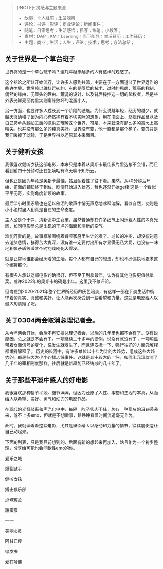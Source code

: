 
> [!NOTE]- 灵感与主题来源
> - 故事：个人经历；生活观察
> - 评论：书评；影评；商业评论；新闻事件；
> - 随笔：日常思考；生活感悟；描写；练笔；小段落；
> - 素材：DAP；KM；Learning；当下所想；生活经历；工作经历；
> - 主题：商业；生活；人生；评论；技术；思考；方法总结；


## 关于世界是一个草台班子
世界真的是一个草台班子吗？这几年越来越多的人有这样的观感了。

这个结论之所以开始流行，让许多人感到共鸣，主要在于一方面道出了世界运作的些许本质。世界赖以维持运转的，有的是落后的技术、过时的思想、荒唐的机制、偶然的缘由、无厘头的理由、荒诞的设计，以及背后操控这一切的掌权者，尽是些外表光鲜亮丽内里实则庸碌败坏的混蛋小人。

另一方面，也是许多人成长到一个阶段的祛魅。为什么说越年轻，经历的越少，就越天真幼稚？因为内心仍然抱有着不切实际的想象，用在书面上、影视作品里以及自己简单头脑加工后的意象去理解这个世界。可是，本来就没有那么多的高大上高精尖，也并没有那么多的纯真美好。世界没有变，他一直都是那个样子。变的只是我们丢掉了滤镜，于是世界得以还原其本来面目。

## 关于健听女孩

我很喜欢健听女孩这部电影，本来只是本着从奥斯卡最佳影片里选总不会错，而且看到前四十分钟时还在犯嘀咕有点无聊不知所云。

但也正是因为毕竟是奥斯卡最佳，姑且耐着性子往下看。果然，从40分钟后开始，前面的铺垫终于到位，剧情开始进入状态，我也逐渐开始get到这是一个看似平平无奇，实则角度新颖的故事。

最后半小时里矛盾也在足以催泪的歌声中悄无声息地冰释溶解，看似自然，实则是小小渔村里人们真是自在的生命态度。

主人公是个干净、清新高中生女孩，虽然普通却在许多细节上闪烁着人性的本真光辉，如同电影里总是出现的干净的海面和清新的空气。

难能可贵的是，故事框架围绕着聋哑家庭里生计的艰辛、成长的冲突，却没有刻意去渲染悲情，搞得苦大仇深，没有谁一定要付出所有才显得无私大爱，也没有一味地积累矛盾等着某个时刻戏剧化大爆发。

就是正常地谁都会经历着的生活，每个人都有自己的想法，却也不必偏执地要求这个绑架那个。

有很多人承认这部电影的确很好，但不至于到拿最佳，认为有其他电影更值得拿奖。或许2022年的奥斯卡的确是小年。这里我不做评论。

但考虑到2020-2021年整个世界所经历的灰色暗淡，有这样一部在平淡生活中徜徉着的真实、真诚和美好，让人能再次感受到一些希望和力量，这就是电影给人以最大的馈赠了吧。


## 关于0304两会取消总理记者会。
从今年两会开始，会后不再安排总理记者会，以后的几年里也都不会有了。没有说原因，总之就是不会有了。一项延续二十多年的惯例，说没有就没有了；一项明显带着负面信号的变化，说发生就发生了，而且连安抚一下、强行往好的方面的解释都懒得解释了。
历史的长河中，有许多单位以十年为计的大趋势，组成这些大趋势的，都是些大大小小的标志性事件。这就是其中较大的一件，如同朱元璋取消了几千年的宰相制度那样，往后就是新趋势已经铸成的几十年了。

## 关于那些平淡中感人的好电影

我很喜欢那种情节平淡、细节满满，但因为还原了人性、事物和生活的本真，从而给人以希望、美好、勇气和动力的电影作品。

在现代的光怪陆离和声光化电中，每隔一阵子状态不佳，总有一种莫名的沮丧感袭来，说不上多emo，但就是不想做事，眼睁睁看着时间流逝毫无作为。

此时，我就会看看这些电影，尤其是里面给人以感动和力量的情节，往往能快速让自己动起来。

下面的列表，只是我目前想到的，后面有新的想起来再加入，姑且作为一个初步整理，分享给可能也会间歇性emo的你。

爱乐之城

爆裂鼓手

健听女孩

搏击俱乐部

点球成金

甜蜜蜜

一一

美丽心灵

阿甘正传

绿皮书

爱在哈佛